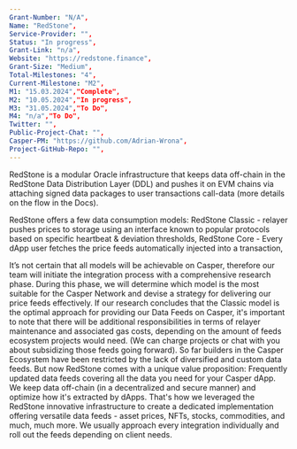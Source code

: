 ```yaml
---
Grant-Number: "N/A",
Name: "RedStone",
Service-Provider: "",
Status: "In progress",
Grant-Link: "n/a",
Website: "https://redstone.finance",
Grant-Size: "Medium",
Total-Milestones: "4",
Current-Milestone: "M2",
M1: "15.03.2024","Complete",
M2: "10.05.2024","In progress",
M3: "31.05.2024","To Do",
M4: "n/a","To Do",
Twitter: "",
Public-Project-Chat: "",
Casper-PM: "https://github.com/Adrian-Wrona",
Project-GitHub-Repo: "",
---
```

<!--lang:en--> 
RedStone is a modular Oracle infrastructure that keeps data off-chain in the RedStone Data Distribution Layer (DDL) and pushes it on EVM chains via attaching signed data packages to user transactions call-data (more details on the flow in the Docs).

RedStone offers a few data consumption models:
RedStone Classic - relayer pushes prices to storage using an interface known to popular protocols based on specific heartbeat & deviation thresholds,
RedStone Core - Every dApp user fetches the price feeds automatically injected into a transaction,

It’s not certain that all models will be achievable on Casper, therefore our team will initiate the integration process with a comprehensive research phase. During this phase, we will determine which model is the most suitable for the Casper Network and devise a strategy for delivering our price feeds effectively. If our research concludes that the Classic model is the optimal approach for providing our Data Feeds on Casper, it's important to note that there will be additional responsibilities in terms of relayer maintenance and associated gas costs, depending on the amount of feeds ecosystem projects would need. (We can charge projects or chat with you about subsidizing those feeds going forward).
So far builders in the Casper Ecosystem have been restricted by the lack of diversified and custom data feeds. But now RedStone comes with a unique value proposition: Frequently updated data feeds covering all the data you need for your Casper dApp. We keep data off-chain (in a decentralized and secure manner) and optimize how it's extracted by dApps. That's how we leveraged the RedStone innovative infrastructure to create a dedicated implementation offering versatile data feeds - asset prices, NFTs, stocks, commodities, and much, much more. We usually approach every integration individually and roll out the feeds depending on client needs.

<!--lang:es--] 
<!--lang:de--] 
<!--lang:fr--] 
<!--lang:pl--] 
<!--lang:uk--] 
[!--lang:*-->  
